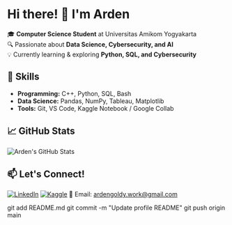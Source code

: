 # Hi there! 👋 I'm Arden

🎓 **Computer Science Student** at Universitas Amikom Yogyakarta  
🔍 Passionate about **Data Science, Cybersecurity, and AI**  
💡 Currently learning & exploring **Python, SQL, and Cybersecurity**  

## 🚀 Skills
- **Programming:** C++, Python, SQL, Bash
- **Data Science:** Pandas, NumPy, Tableau, Matplotlib
- **Tools:** Git, VS Code, Kaggle Notebook / Google Collab

## 📈 GitHub Stats
![Arden's GitHub Stats](https://github-readme-stats.vercel.app/api?username=Ardengoldy&show_icons=true&theme=radical)

## 📫 Let's Connect!
[![LinkedIn](https://img.shields.io/badge/LinkedIn-blue?logo=linkedin)](your-linkedin-link)
[![Kaggle](https://img.shields.io/badge/Kaggle-blue?logo=kaggle)](your-kaggle-link)
📧 Email: ardengoldy.work@gmail.com

git add README.md
git commit -m "Update profile README"
git push origin main

